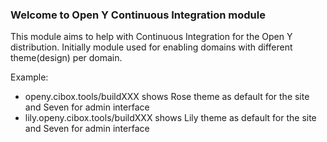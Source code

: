 ### Welcome to Open Y Continuous Integration module

This module aims to help with Continuous Integration for the Open Y distribution.
Initially module used for enabling domains with different theme(design) per domain.

Example:
 - openy.cibox.tools/buildXXX shows Rose theme as default for the site and Seven for admin interface
 - lily.openy.cibox.tools/buildXXX shows Lily theme as default for the site and Seven for admin interface
 

